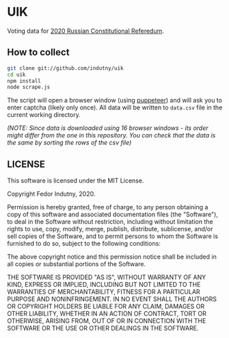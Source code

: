 # UIK

Voting data for [2020 Russian Constitutional Referedum][referendum].

## How to collect

```sh
git clone git://github.com/indutny/uik
cd uik
npm install
node scrape.js
```

The script will open a browser window (using [puppeteer][]) and will ask you
to enter captcha (likely only once). All data will be written to `data.csv` file
in the current working directory.

_(NOTE: Since data is downloaded using 16 browser windows - its order might
differ from the one in this repository. You can check that the data is the same
by sorting the rows of the csv file)_

## LICENSE

This software is licensed under the MIT License.

Copyright Fedor Indutny, 2020.

Permission is hereby granted, free of charge, to any person obtaining a
copy of this software and associated documentation files (the
"Software"), to deal in the Software without restriction, including
without limitation the rights to use, copy, modify, merge, publish,
distribute, sublicense, and/or sell copies of the Software, and to permit
persons to whom the Software is furnished to do so, subject to the
following conditions:

The above copyright notice and this permission notice shall be included
in all copies or substantial portions of the Software.

THE SOFTWARE IS PROVIDED "AS IS", WITHOUT WARRANTY OF ANY KIND, EXPRESS
OR IMPLIED, INCLUDING BUT NOT LIMITED TO THE WARRANTIES OF
MERCHANTABILITY, FITNESS FOR A PARTICULAR PURPOSE AND NONINFRINGEMENT. IN
NO EVENT SHALL THE AUTHORS OR COPYRIGHT HOLDERS BE LIABLE FOR ANY CLAIM,
DAMAGES OR OTHER LIABILITY, WHETHER IN AN ACTION OF CONTRACT, TORT OR
OTHERWISE, ARISING FROM, OUT OF OR IN CONNECTION WITH THE SOFTWARE OR THE
USE OR OTHER DEALINGS IN THE SOFTWARE.

[referendum]: http://www.vybory.izbirkom.ru/region/izbirkom?action=show&global=1&vrn=100100163596966&region=0&prver=0&pronetvd=null
[puppeteer]: https://github.com/puppeteer/puppeteer
